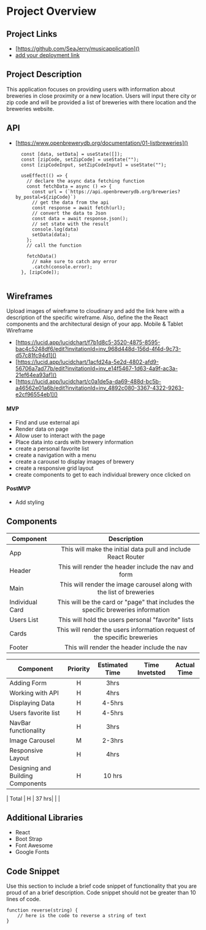 # Project Overview

## Project Links

- [https://github.com/SeaJerry/musicapplication]()
- [add your deployment link]()

## Project Description


This application focuses on providing users with information about breweries in close proximity or a new location. Users will input there city or zip code and will be provided a list of breweries with there location and the breweries website. 

## API

- [https://www.openbrewerydb.org/documentation/01-listbreweries]()


        const [data, setData] = useState([]);
        const [zipCode, setZipCode] = useState("");
        const [zipCodeInput, setZipCodeInput] = useState("");

        useEffect(() => {
          // declare the async data fetching function
          const fetchData = async () => {
            const url = (`https://api.openbrewerydb.org/breweries?by_postal=${zipCode}`)
            // get the data from the api
            const response = await fetch(url);
            // convert the data to Json
            const data = await response.json();
            // set state with the result
            console.log(data)
            setData(data);
          };
          // call the function

          fetchData()
            // make sure to catch any error
            .catch(console.error);
        }, [zipCode]);


```

```


## Wireframes

Upload images of wireframe to cloudinary and add the link here with a description of the specific wireframe. Also, define the the React components and the architectural design of your app.
Mobile & Tablet Wireframe
- [https://lucid.app/lucidchart/f7b1d8c5-3520-4875-8595-bac4c5248df6/edit?invitationId=inv_968d448d-156d-4f4d-9c73-d57c81fc94d1]()
- [https://lucid.app/lucidchart/1acfd24a-5e2d-4802-afd9-56706a7ad77b/edit?invitationId=inv_e14f5467-1d63-4a9f-ac3a-21ef64ea93af]()
- [https://lucid.app/lucidchart/c0a1de5a-da69-488d-bc5b-a46562e01a6b/edit?invitationId=inv_4892c080-3367-4322-9263-e2cf96554eb1]()



#### MVP 
- Find and use external api 
- Render data on page 
- Allow user to interact with the page
- Place data into cards with brewery information
- create a personal favorite list
- create a navigation with a menu
- create a carousel to display images of brewery 
- create a responsive grid layout
- create components to get to each individual brewery once clicked on
  

#### PostMVP 

- Add styling
  


## Components

| Component | Description | 
| --- | :---: |  
| App | This will make the initial data pull and include React Router| 
| Header | This will render the header include the nav and form | 
| Main | This will render the image carousel along with the list of breweries |
| Individual Card| This will be the card or "page" that includes the specific breweries information |
| Users List| This will hold the users personal "favorite" lists |
| Cards | This will render the users information request of the specific breweries |
| Footer | This will render the header include the nav | 




| Component | Priority | Estimated Time | Time Invetsted | Actual Time |
| --- | :---: |  :---: | :---: | :---: |
| Adding Form | H | 3hrs| |  |
| Working with API | H | 4hrs|  |  |
| Displaying Data | H| 4-5hrs| |
| Users favorite list | H |4-5hrs | | |
| NavBar functionality | H |3hrs | | |
| Image Carousel| M |2-3hrs | | |
| Responsive Layout | H |4hrs | | |
| Designing and Building Components | H |10 hrs | | |

| Total | H | 37 hrs|  | |

## Additional Libraries
 - React
 - Boot Strap 
 - Font Awesome
 - Google Fonts

## Code Snippet

Use this section to include a brief code snippet of functionality that you are proud of an a brief description.  Code snippet should not be greater than 10 lines of code. 

```
function reverse(string) {
	// here is the code to reverse a string of text
}
```